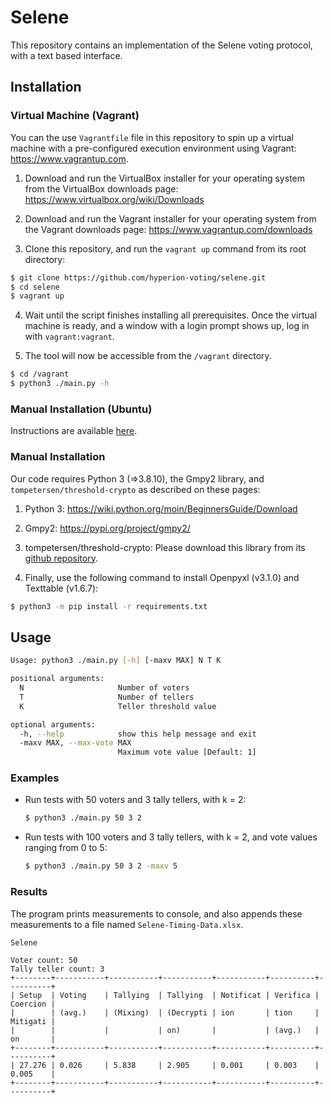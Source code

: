# Selene

This repository contains an implementation of the Selene voting protocol, with a text based interface.

## Installation

### Virtual Machine (Vagrant)
You can the use `Vagrantfile` file in this repository to spin up a virtual machine with a pre-configured execution environment using Vagrant: https://www.vagrantup.com.

1. Download and run the VirtualBox installer for your operating system from the VirtualBox downloads page: https://www.virtualbox.org/wiki/Downloads

2. Download and run the Vagrant installer for your operating system from the Vagrant downloads page: https://www.vagrantup.com/downloads

3. Clone this repository, and run the `vagrant up` command from its root directory:
```bash
$ git clone https://github.com/hyperion-voting/selene.git
$ cd selene
$ vagrant up
```

4. Wait until the script finishes installing all prerequisites. Once the virtual machine is ready, and a window with a login prompt shows up, log in with `vagrant:vagrant`.

5. The tool will now be accessible from the `/vagrant` directory.
```bash 
$ cd /vagrant
$ python3 ./main.py -h
```


### Manual Installation (Ubuntu)

Instructions are available [here](doc/install_ubuntu.md).

### Manual Installation
Our code requires Python 3 (=>3.8.10), the Gmpy2 library, and `tompetersen/threshold-crypto` as described on these pages:

1. Python 3: https://wiki.python.org/moin/BeginnersGuide/Download

2. Gmpy2: https://pypi.org/project/gmpy2/

3. tompetersen/threshold-crypto: Please download this library from its [github repository](https://github.com/tompetersen/threshold-crypto).

4. Finally, use the following command to install Openpyxl (v3.1.0) and Texttable (v1.6.7): 
```bash
$ python3 -m pip install -r requirements.txt
```


## Usage
```bash
Usage: python3 ./main.py [-h] [-maxv MAX] N T K

positional arguments:
  N                     Number of voters
  T                     Number of tellers
  K                     Teller threshold value

optional arguments:
  -h, --help            show this help message and exit
  -maxv MAX, --max-vote MAX
                        Maximum vote value [Default: 1]

```
### Examples
 - Run tests with 50 voters and 3 tally tellers, with k = 2:
   ```bash
   $ python3 ./main.py 50 3 2
   ```

 - Run tests with 100 voters and 3 tally tellers, with k = 2, and vote values ranging from 0 to 5:
   ```bash
   $ python3 ./main.py 50 3 2 -maxv 5
   ```

### Results
The program prints measurements to console, and also appends these measurements to a file named `Selene-Timing-Data.xlsx`. 

```
Selene

Voter count: 50
Tally teller count: 3
+--------+-----------+-----------+-----------+-----------+----------+----------+
| Setup  | Voting    | Tallying  | Tallying  | Notificat | Verifica | Coercion |
|        | (avg.)    | (Mixing)  | (Decrypti | ion       | tion     | Mitigati |
|        |           |           | on)       |           | (avg.)   | on       |
+--------+-----------+-----------+-----------+-----------+----------+----------+
| 27.276 | 0.026     | 5.838     | 2.905     | 0.001     | 0.003    | 0.005    |
+--------+-----------+-----------+-----------+-----------+----------+----------+
```
